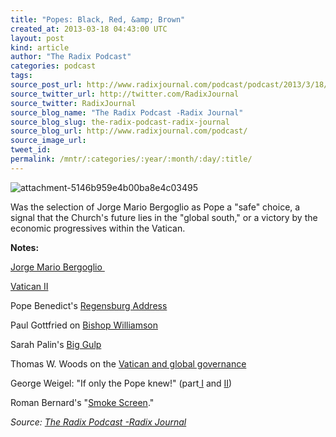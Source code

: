 ```yaml
---
title: "Popes: Black, Red, &amp; Brown"
created_at: 2013-03-18 04:43:00 UTC
layout: post
kind: article
author: "The Radix Podcast"
categories: podcast
tags: 
source_post_url: http://www.radixjournal.com/podcast/podcast/2013/3/18/popes-black-red-brown
source_twitter_url: http://twitter.com/RadixJournal
source_twitter: RadixJournal
source_blog_name: "The Radix Podcast -Radix Journal"
source_blog_slug: the-radix-podcast-radix-journal
source_blog_url: http://www.radixjournal.com/podcast/
source_image_url: 
tweet_id:
permalink: /mntr/:categories/:year/:month/:day/:title/
---
```

<img class="thumb-image" alt="attachment-5146b959e4b00ba8e4c03495" data-image="https://static1.squarespace.com/static/51c946cde4b0f05142538988/5298e223e4b008c3d680f470/5298e26de4b008c3d680f78d/1385751295145/FrancisIcon.jpg" data-image-dimensions="411x255" data-image-focal-point="0.5,0.5" data-load="false" data-image-id="5298e26de4b008c3d680f78d" data-type="image" src="https://static1.squarespace.com/static/51c946cde4b0f05142538988/5298e223e4b008c3d680f470/5298e26de4b008c3d680f78d/1385751295145/FrancisIcon.jpg?format=1000w" />
          
        

        

      
    
    
  






<p>Was the selection of Jorge Mario Bergoglio as Pope a "safe" choice, a signal that the Church's future lies in the "global south," or a victory by the economic progressives within the Vatican. &nbsp;</p><p><strong>Notes:</strong></p><p><a href="http://en.wikipedia.org/wiki/Pope_Francis">Jorge Mario Bergoglio&nbsp;</a></p><p><a href="http://en.wikipedia.org/wiki/Vatican_ii">Vatican II</a></p><p>Pope Benedict's&nbsp;<a href="http://en.wikipedia.org/wiki/Regensburg_lecture">Regensburg Address</a></p><p>Paul Gottfried on&nbsp;<a href="http://takimag.com/article/history_the_holocaust_and_the_doctrines_of_the_church/#axzz2NrvtcPu8">Bishop Williamson</a></p><p>Sarah Palin's&nbsp;<a href="http://www.thedailybeast.com/articles/2013/03/16/sarah-palin-s-big-gulp-of-a-speech.html">Big Gulp</a></p><p>Thomas W. Woods on the&nbsp;<a href="http://takimag.com/article/truth_charity/print#axzz2NrvtcPu8">Vatican and global governance</a></p><p>George Weigel: "If only the Pope knew!" (part<a href="http://www.nationalreview.com/articles/227839/i-caritas-veritate-i-gold-and-red/george-weigel">&nbsp;I</a>&nbsp;and&nbsp;<a href="http://www.nationalreview.com/articles/281654/desperate-churchmice-george-weigel?pg=2">II</a>)&nbsp;</p><p>Roman Bernard's "<a href="http://alternativeright.com/blog/2013/3/14/smokescreens-a-european-pope-for-a-post-western-world">Smoke Screen</a>."</p><div class="">
    <i>Source: <a href="http://www.radixjournal.com/podcast/">The Radix Podcast -Radix Journal</a></i>
</div>
